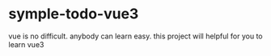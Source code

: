 # symple-todo-vue3
vue is no difficult. anybody can learn easy. this project will helpful for you to learn vue3
